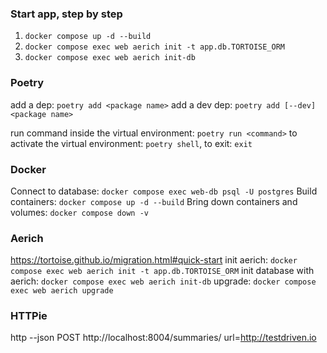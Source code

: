 ### Start app, step by step

1. `docker compose up -d --build`
2. `docker compose exec web aerich init -t app.db.TORTOISE_ORM`
3. `docker compose exec web aerich init-db`

### Poetry

add a dep: `poetry add <package name>`
add a dev dep: `poetry add [--dev] <package name>`

run command inside the virtual environment: `poetry run <command>`
to activate the virtual environment: `poetry shell`, to exit: `exit`

### Docker

Connect to database: `docker compose exec web-db psql -U postgres`
Build containers: `docker compose up -d --build`
Bring down containers and volumes: `docker compose down -v`

### Aerich

https://tortoise.github.io/migration.html#quick-start
init aerich: `docker compose exec web aerich init -t app.db.TORTOISE_ORM`
init database with aerich: `docker compose exec web aerich init-db`
upgrade: `docker compose exec web aerich upgrade`

### HTTPie

http --json POST http://localhost:8004/summaries/ url=http://testdriven.io
